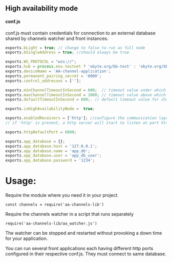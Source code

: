 ## High availability mode


#### conf.js

conf.js must contain credentials for connection to an external database shared by channels watcher and front instances.

```javascript
exports.bLight = true; // change to false to run as full node
exports.bSingleAddress = true; //should always be true

exports.WS_PROTOCOL = "wss://";
exports.hub = process.env.testnet ? 'obyte.org/bb-test' : 'obyte.org/bb';
exports.deviceName = 'AA-channel-application';
exports.permanent_pairing_secret = '0000';
exports.control_addresses = [''];

exports.minChannelTimeoutInSecond = 600;  // timeout value under which channel creation request will be refused
exports.maxChannelTimeoutInSecond = 1000; // timeout value above which channel creation request will be refused
exports.defaultTimeoutInSecond = 600;. // default timeout value for channels created by me

exports.isHighAvailabilityNode =  true;

exports.enabledReceivers = ['http']; //configure the communication layers that can receive a message from peer
// if 'http' is present, a http server will start to listen at port httpDefaultPort

exports.httpDefaultPort = 6800;

exports.app_database = {};
exports.app_database.host = '127.0.0.1';
exports.app_database.name = 'app_db';
exports.app_database.user = 'app_db_user';
exports.app_database.password = '1234';
```

# Usage:

Require the module where you need it in your project. 

`const channels = require('aa-channels-lib')`

Require the channels watcher in a script that runs separately

`require('aa-channels-lib/aa_watcher.js')`

The watcher can be stopped and restarted without provoking a down time for your application.

You can run several front applications each having different http ports configured in their respective conf.js. They must connect to same database.